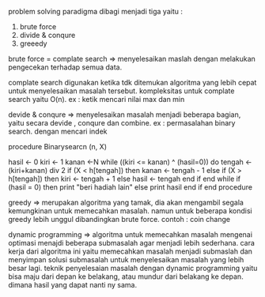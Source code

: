 problem solving paradigma dibagi menjadi tiga yaitu :
1. brute force
2. divide & conqure
3. greeedy

brute force = complate search 
=> menyelesaikan maslah dengan melakukan pengecekan terhadap semua data.
 
complate search digunakan ketika tdk ditemukan algoritma yang lebih cepat untuk menyelesaikan masalah tersebut.
kompleksitas untuk complate search yaitu O(n). 
ex : ketik mencari nilai max dan min

devide & conqure 
=> menyelesaikan masalah menjadi beberapa bagian, yaitu secara devide , conqure dan combine. 
ex : permasalahan binary search. dengan mencari indek

procedure Binarysearcn (n, X)
                                     
   hasil <- 0
   kiri <- 1
   kanan <-N
   while ((kiri <= kanan) ^ (hasil=0)) do
     tengah <- (kiri+kanan) div 2
     if (X < h[tengah]) then
       kanan <- tengah - 1
     else if (X > h[tengah]) then
       kiri <- tengah + 1
     else
       hasil <- tengah
     end if
   end while
   if (hasil = 0) then
     print "beri hadiah lain"
   else
     print hasil
   end if
 end procedure

greedy 
=>  merupakan algoritma yang tamak, dia akan mengambil segala kemungkinan untuk memecahkan masalah. 
namun untuk beberapa kondisi greedy lebih unggul dibandingkan brute force. 
contoh : coin change 

dynamic programming 
=> algoritma untuk memecahkan masalah mengenai optimasi menajdi beberapa submasalah agar menjadi lebih sederhana.
cara kerja dari algoritma ini yaitu memecahkan masalah menjadi submaslah dan menyimpan solusi submasalah untuk menyelesaikan 
masalah yang lebih besar lagi. 
teknik penyelesaian masalah dengan dynamic programming yaitu bisa maju dari depan ke belakang, atau mundur dari belakang ke depan.
dimana hasil yang dapat nanti ny sama. 
